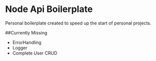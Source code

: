 # Node Api Boilerplate
Personal boilerplate created to speed up the start of personal projects.

##Currently Missing
- ErrorHandling
- Logger
- Complete User CRUD